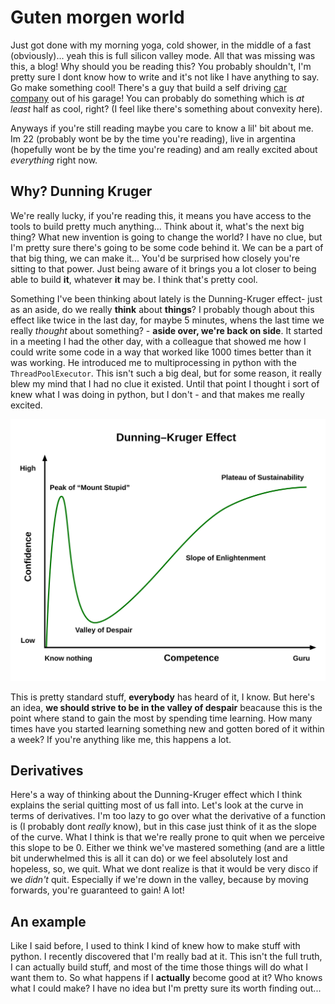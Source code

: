 # Guten morgen world

Just got done with my morning yoga, cold shower, in the middle of a fast (obviously)... yeah this is full silicon valley mode.
All that was missing was this, a blog! Why should you be reading this? You probably shouldn't, I'm pretty sure I dont know how to write and it's not like I have
anything to say. Go make something cool! There's a guy that build a self driving [car company](comma.ai) out of his garage! You can probably do something which is 
*at least* half as cool, right? (I feel like there's something about convexity here).

Anyways if you're still reading maybe you care to know a lil' bit about me. Im 22 (probably wont be by the time you're reading), live in argentina (hopefully wont be by the time you're reading)
and am really excited about *everything* right now.

## Why? Dunning Kruger

We're really lucky, if you're reading this, it means you have access to the tools to build pretty much anything...
Think about it, what's the next big thing? What new invention is going to change the world? I have no clue, but I'm pretty sure there's going to be some code behind it.
We can be a part of that big thing, we can make it... You'd be surprised how closely you're sitting to that power. Just being aware of it brings you a lot closer to being 
able to build **it**, whatever **it** may be. I think that's pretty cool.

Something I've been thinking about lately is the Dunning-Kruger effect- just as an aside, do we really **think** about **things**? I probably though about this effect like 
twice in the last day, for maybe 5 minutes, whens the last time we really *thought* about something? - **aside over, we're back on side**. It started in a meeting
I had the other day, with a colleague that showed me how I could write some code in a way that worked like 1000 times better than it was working. He introduced me 
to multiprocessing in python with the `ThreadPoolExecutor`. This isn't such a big deal, but for some reason, it really blew my mind that I had no clue it existed.
Until that point I thought i sort of knew what I was doing in python, but I don't - and that makes me really excited. 

![Dunning-Kruger](images/dunning-kruger.svg)

This is pretty standard stuff, **everybody** has heard of it, I know. But here's an idea, **we should strive to be in the valley of despair** beacause this is the point
where stand to gain the most by spending time learning. How many times have you started learning something new and gotten bored of it within a week? If you're anything like me,
this happens a lot.

## Derivatives

Here's a way of thinking about the Dunning-Kruger effect which I think explains the serial quitting most of us fall into. Let's look at the curve in terms of derivatives. I'm too lazy to go over what the derivative of a function is (I probably dont *really* know), but in this case just think of it as the slope of the curve. What I think is that we're really prone to quit when we perceive this slope to be 0. Either we think we've mastered something (and are a little bit underwhelmed this is all it can do) or we feel absolutely lost and hopeless, so, we quit. What we dont realize is that it would be very disco if we *didn't* quit. Especially if we're down in the valley, because by moving forwards, you're guaranteed to gain! A lot! 

## An example

Like I said before, I used to think I kind of knew how to make stuff with python. I recently discovered that I'm really bad at it. This isn't the full truth, I can actually build stuff, and most of the time those things will do what I want them to. So what happens if I **actually** become good at it? Who knows what I could make? I have no idea but I'm pretty sure its worth finding out...
